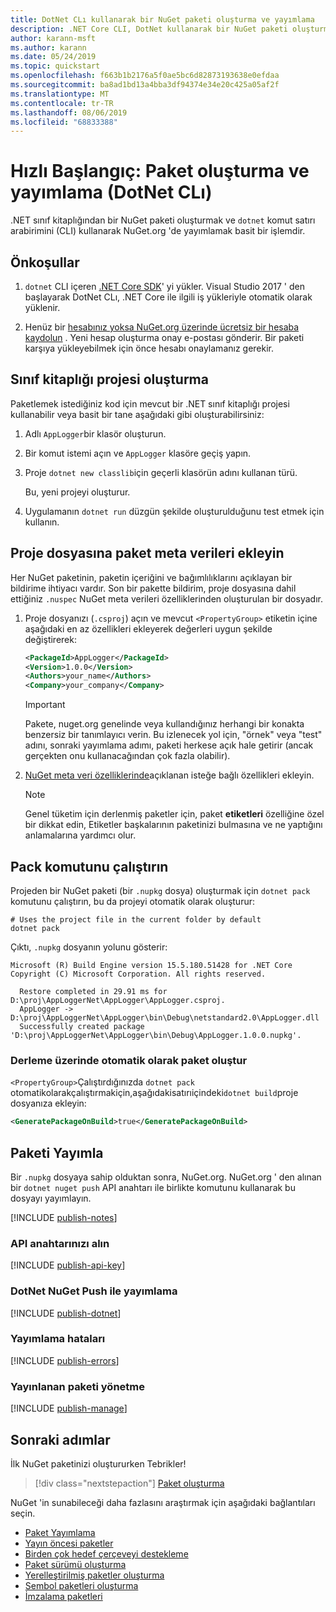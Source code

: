 ```yaml
---
title: DotNet CLı kullanarak bir NuGet paketi oluşturma ve yayımlama
description: .NET Core CLI, DotNet kullanarak bir NuGet paketi oluşturma ve yayımlama hakkında bir adım adım öğretici.
author: karann-msft
ms.author: karann
ms.date: 05/24/2019
ms.topic: quickstart
ms.openlocfilehash: f663b1b2176a5f0ae5bc6d82873193638e0efdaa
ms.sourcegitcommit: ba8ad1bd13a4bba3df94374e34e20c425a05af2f
ms.translationtype: MT
ms.contentlocale: tr-TR
ms.lasthandoff: 08/06/2019
ms.locfileid: "68833388"
---
```

# <a name="quickstart-create-and-publish-a-package-dotnet-cli"></a>Hızlı Başlangıç: Paket oluşturma ve yayımlama (DotNet CLı)

.NET sınıf kitaplığından bir NuGet paketi oluşturmak ve `dotnet` komut satırı arabirimini (CLI) kullanarak NuGet.org 'de yayımlamak basit bir işlemdir.

## <a name="prerequisites"></a>Önkoşullar

1. `dotnet` CLI içeren [.NET Core SDK](https://www.microsoft.com/net/download/)' yi yükler. Visual Studio 2017 ' den başlayarak DotNet CLı, .NET Core ile ilgili iş yükleriyle otomatik olarak yüklenir.

1. Henüz bir [hesabınız yoksa NuGet.org üzerinde ücretsiz bir hesaba kaydolun](https://www.nuget.org/users/account/LogOn?returnUrl=%2F) . Yeni hesap oluşturma onay e-postası gönderir. Bir paketi karşıya yükleyebilmek için önce hesabı onaylamanız gerekir.

## <a name="create-a-class-library-project"></a>Sınıf kitaplığı projesi oluşturma

Paketlemek istediğiniz kod için mevcut bir .NET sınıf kitaplığı projesi kullanabilir veya basit bir tane aşağıdaki gibi oluşturabilirsiniz:

1. Adlı `AppLogger`bir klasör oluşturun.

1. Bir komut istemi açın ve `AppLogger` klasöre geçiş yapın.

1. Proje `dotnet new classlib`için geçerli klasörün adını kullanan türü.

   Bu, yeni projeyi oluşturur.

1. Uygulamanın `dotnet run` düzgün şekilde oluşturulduğunu test etmek için kullanın.

## <a name="add-package-metadata-to-the-project-file"></a>Proje dosyasına paket meta verileri ekleyin

Her NuGet paketinin, paketin içeriğini ve bağımlılıklarını açıklayan bir bildirime ihtiyacı vardır. Son bir pakette bildirim, proje dosyasına dahil ettiğiniz `.nuspec` NuGet meta verileri özelliklerinden oluşturulan bir dosyadır.

1. Proje dosyanızı (`.csproj`) açın ve mevcut `<PropertyGroup>` etiketin içine aşağıdaki en az özellikleri ekleyerek değerleri uygun şekilde değiştirerek:

    ```xml
    <PackageId>AppLogger</PackageId>
    <Version>1.0.0</Version>
    <Authors>your_name</Authors>
    <Company>your_company</Company>
    ```

    > [!Important]
    > Pakete, nuget.org genelinde veya kullandığınız herhangi bir konakta benzersiz bir tanımlayıcı verin. Bu izlenecek yol için, "örnek" veya "test" adını, sonraki yayımlama adımı, paketi herkese açık hale getirir (ancak gerçekten onu kullanacağından çok fazla olabilir).

1. [NuGet meta veri özelliklerinde](/dotnet/core/tools/csproj#nuget-metadata-properties)açıklanan isteğe bağlı özellikleri ekleyin.

    > [!Note]
    > Genel tüketim için derlenmiş paketler için, paket **etiketleri** özelliğine özel bir dikkat edin, Etiketler başkalarının paketinizi bulmasına ve ne yaptığını anlamalarına yardımcı olur.

## <a name="run-the-pack-command"></a>Pack komutunu çalıştırın

Projeden bir NuGet paketi (bir `.nupkg` dosya) oluşturmak için `dotnet pack` komutunu çalıştırın, bu da projeyi otomatik olarak oluşturur:

```cli
# Uses the project file in the current folder by default
dotnet pack
```

Çıktı, `.nupkg` dosyanın yolunu gösterir:

```output
Microsoft (R) Build Engine version 15.5.180.51428 for .NET Core
Copyright (C) Microsoft Corporation. All rights reserved.

  Restore completed in 29.91 ms for D:\proj\AppLoggerNet\AppLogger\AppLogger.csproj.
  AppLogger -> D:\proj\AppLoggerNet\AppLogger\bin\Debug\netstandard2.0\AppLogger.dll
  Successfully created package 'D:\proj\AppLoggerNet\AppLogger\bin\Debug\AppLogger.1.0.0.nupkg'.
```

### <a name="automatically-generate-package-on-build"></a>Derleme üzerinde otomatik olarak paket oluştur

`<PropertyGroup>`Çalıştırdığınızda `dotnet pack` otomatikolarakçalıştırmakiçin,aşağıdakisatırıiçindeki`dotnet build`proje dosyanıza ekleyin:

```xml
<GeneratePackageOnBuild>true</GeneratePackageOnBuild>
```

## <a name="publish-the-package"></a>Paketi Yayımla

Bir `.nupkg` dosyaya sahip olduktan sonra, NuGet.org. NuGet.org ' den alınan bir `dotnet nuget push` API anahtarı ile birlikte komutunu kullanarak bu dosyayı yayımlayın.

[!INCLUDE [publish-notes](includes/publish-notes.md)]

### <a name="acquire-your-api-key"></a>API anahtarınızı alın

[!INCLUDE [publish-api-key](includes/publish-api-key.md)]

### <a name="publish-with-dotnet-nuget-push"></a>DotNet NuGet Push ile yayımlama

[!INCLUDE [publish-dotnet](includes/publish-dotnet.md)]

### <a name="publish-errors"></a>Yayımlama hataları

[!INCLUDE [publish-errors](includes/publish-errors.md)]

### <a name="manage-the-published-package"></a>Yayınlanan paketi yönetme

[!INCLUDE [publish-manage](includes/publish-manage.md)]

## <a name="next-steps"></a>Sonraki adımlar

İlk NuGet paketinizi oluştururken Tebrikler!

> [!div class="nextstepaction"]
> [Paket oluşturma](../create-packages/creating-a-package-dotnet-cli.md)

NuGet 'in sunabileceği daha fazlasını araştırmak için aşağıdaki bağlantıları seçin.

- [Paket Yayımlama](../nuget-org/publish-a-package.md)
- [Yayın öncesi paketler](../create-packages/Prerelease-Packages.md)
- [Birden çok hedef çerçeveyi destekleme](../create-packages/multiple-target-frameworks-project-file.md)
- [Paket sürümü oluşturma](../reference/package-versioning.md)
- [Yerelleştirilmiş paketler oluşturma](../create-packages/creating-localized-packages.md)
- [Sembol paketleri oluşturma](../create-packages/symbol-packages-snupkg.md)
- [İmzalama paketleri](../create-packages/Sign-a-package.md)
